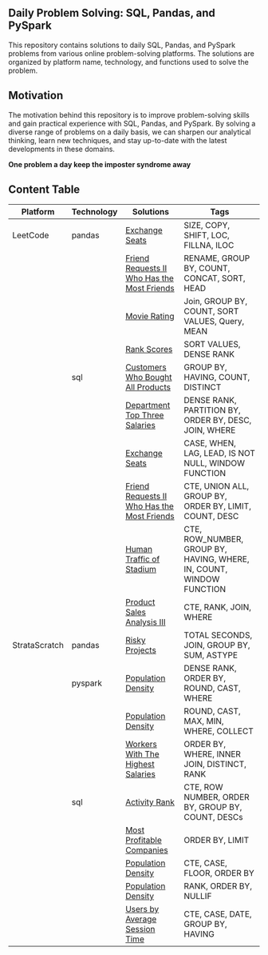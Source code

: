 ## Daily Problem Solving: SQL, Pandas, and PySpark
This repository contains solutions to daily SQL, Pandas, and PySpark problems from various online problem-solving platforms. The solutions are organized by platform name, technology, and functions used to solve the problem.
## Motivation
The motivation behind this repository is to improve problem-solving skills and gain practical experience with SQL, Pandas, and PySpark.
By solving a diverse range of problems on a daily basis, we can sharpen our analytical thinking, learn new techniques, and stay up-to-date with the latest developments in these domains.

**One problem a day keep the imposter syndrome away**

## Content Table


| Platform | Technology | Solutions | Tags |
| --- | --- | --- | --- |
| LeetCode | pandas | [Exchange Seats](LeetCode/pandas/Exchange%20Seats.py) | SIZE, COPY, SHIFT, LOC, FILLNA, ILOC |
|   |   | [Friend Requests II Who Has the Most Friends](LeetCode/pandas/Friend%20Requests%20II%20Who%20Has%20the%20Most%20Friends.py) | RENAME, GROUP BY, COUNT, CONCAT, SORT, HEAD |
|   |   | [Movie Rating](LeetCode/pandas/Movie%20Rating.py) | Join, GROUP BY, COUNT, SORT VALUES, Query, MEAN |
|   |   | [Rank Scores](LeetCode/pandas/Rank%20Scores.py) | SORT VALUES, DENSE RANK |
|   | sql | [Customers Who Bought All Products](LeetCode/sql/postgres/COUNT/Customers%20Who%20Bought%20All%20Products.sql) | GROUP BY, HAVING, COUNT, DISTINCT |
|   |   | [Department Top Three Salaries](LeetCode/sql/postgres/DENSE%20RANK/Department%20Top%20Three%20Salaries.sql) | DENSE RANK, PARTITION BY, ORDER BY, DESC, JOIN, WHERE |
|   |   | [Exchange Seats](LeetCode/sql/postgres/LAG%20&%20LEAD/Exchange%20Seats.sql) | CASE, WHEN, LAG, LEAD, IS NOT NULL, WINDOW FUNCTION |
|   |   | [Friend Requests II Who Has the Most Friends](LeetCode/sql/postgres/CTE/Friend%20Requests%20II%20Who%20Has%20the%20Most%20Friends.sql) | CTE, UNION ALL, GROUP BY, ORDER BY, LIMIT, COUNT, DESC |
|   |   | [Human Traffic of Stadium](LeetCode/sql/postgres/ROW%20NUMBER/Human%20Traffic%20of%20Stadium.sql) | CTE, ROW_NUMBER, GROUP BY, HAVING, WHERE, IN, COUNT, WINDOW FUNCTION |
|   |   | [Product Sales Analysis III](LeetCode/sql/postgres/RANK/Product%20Sales%20Analysis%20III.sql) | CTE, RANK, JOIN, WHERE |
| StrataScratch | pandas | [Risky Projects](StrataScratch/pandas/JOIN/Risky%20Projects.py) | TOTAL SECONDS, JOIN, GROUP BY, SUM, ASTYPE |
|   | pyspark | [Population Density](StrataScratch/pyspark/DENSE%20RANK/Population%20Density.py) | DENSE RANK, ORDER BY, ROUND, CAST, WHERE |
|   |   | [Population Density](StrataScratch/pyspark/WHERE/Population%20Density.py) | ROUND, CAST, MAX, MIN, WHERE, COLLECT |
|   |   | [Workers With The Highest Salaries](StrataScratch/pyspark/RANK/Workers%20With%20The%20Highest%20Salaries.py) | ORDER BY, WHERE, INNER JOIN, DISTINCT, RANK |
|   | sql | [Activity Rank](StrataScratch/sql/postgres/ROW%20NUMBER/Activity%20Rank.sql) | CTE, ROW NUMBER, ORDER BY, GROUP BY, COUNT, DESCs |
|   |   | [Most Profitable Companies](StrataScratch/sql/postgres/Most%20Profitable%20Companies.sql) | ORDER BY, LIMIT |
|   |   | [Population Density](StrataScratch/sql/postgres/CTE/Population%20Density.sql) | CTE, CASE, FLOOR, ORDER BY |
|   |   | [Population Density](StrataScratch/sql/postgres/RANK/Population%20Density.sql) | RANK, ORDER BY, NULLIF |
|   |   | [Users by Average Session Time](StrataScratch/sql/postgres/CTE/Users%20by%20Average%20Session%20Time.sql) | CTE, CASE, DATE, GROUP BY, HAVING |
